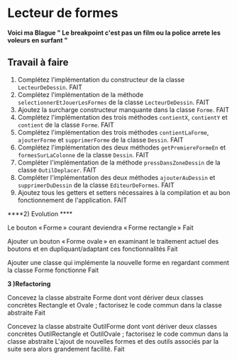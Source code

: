 # Lecteur de formes

**Voici ma Blague " Le breakpoint c'est pas un film ou la police arrete les voleurs en surfant "**

## Travail à faire

1. Complétez l'implémentation du constructeur de la classe `LecteurDeDessin`. FAIT
2. Complétez l'implémentation de la méthode `selectionnerEtJouerLesFormes` de la classe `LecteurDeDessin`. FAIT
3. Ajoutez la surcharge constructeur manquante dans la classe `Forme`. FAIT
4. Complétez l'implémentation des trois méthodes `contientX`, `contientY` et `contient` de la classe `Forme`.  FAIT
5. Complétez l'implémentation des trois méthodes `contientLaForme`, `ajouterForme` et `supprimerForme` de la classe `Dessin`.  FAIT
6. Complétez l'implémentation des deux méthodes `getPremiereFormeEn` et `formesSurLaColonne` de la classe `Dessin`.  FAIT
7. Compléter l'implémentation de la méthode `pressDansZoneDessin` de la classe `OutilDeplacer`.  FAIT
8. Compléter l'implémentation des deux méthodes `ajouterAuDessin` et `supprimerDuDessin` de la classe `EditeurDeFormes`.   FAIT
9. Ajoutez tous les getters et setters nécessaires à la compilation et au bon fonctionnement de l'application.  FAIT

****2) Evolution ****

Le bouton « Forme » courant deviendra « Forme rectangle » Fait


Ajouter un bouton « Forme ovale » en examinant le traitement actuel des boutons et en dupliquant/adaptant ces fonctionnalités Fait


Ajouter une classe qui implémente la nouvelle forme en regardant comment la classe Forme fonctionne Fait

**3 )Refactoring**


Concevez la classe abstraite Forme dont vont dériver deux classes concrètes Rectangle et Ovale ; factorisez le code commun dans la classe abstraite Fait

Concevez la classe abstraite OutilForme dont vont dériver deux classes concrètes OutilRectangle et OutilOvale ; factorisez le code commun dans la classe abstraite L'ajout de nouvelles formes et des outils associés par la suite sera alors grandement facilité. Fait


